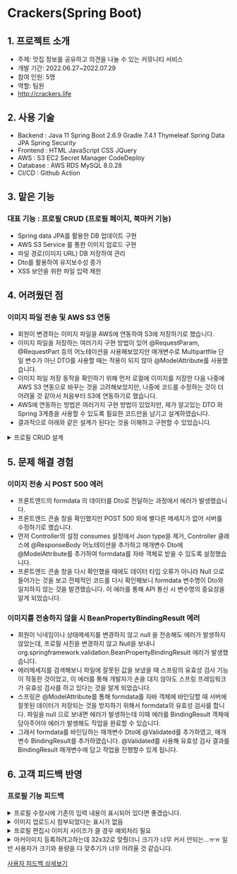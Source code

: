 # Crackers(Spring Boot)
## 1. 프로젝트 소개
- 주제: 맛집 정보를 공유하고 의견을 나눌 수 있는 커뮤니티 서비스
- 개발 기간: 2022.06.27~2022.07.29
- 참여 인원: 5명
- 역할: 팀원
- http://crackers.life

## 2. 사용 기술
- Backend : Java 11 Spring Boot 2.6.9 Gradle 7.4.1 Thymeleaf Spring Data JPA Spring Security
- Frontend : HTML JavaScript CSS JQuery
- AWS : S3 EC2 Secret Manager CodeDeploy
- Database : AWS RDS MySQL 8.0.28
- CI/CD : Github Action

## 3. 맡은 기능
### 대표 기능 : 프로필 CRUD (프로필 페이지, 북마커 기능)
- Spring data JPA를 활용한 DB 업데이트 구현
- AWS S3 Service 를 통한 이미지 업로드 구현
- 파일 경로(이미지 URL) DB 저장하여 관리
- Dto를 활용하여 유지보수성 증가
- XSS 보안을 위한 파일 입력 제한

## 4. 어려웠던 점
### 이미지 파일 전송 및 AWS S3 연동
- 회원이 변경하는 이미지 파일을 AWS에 연동하여 S3에 저장하기로 했습니다.
- 이미지 파일을 저장하는 여러가지 구현 방법이 있어 @RequestParam, @RequestPart 등의 어노테이션을 사용해보았지만 매개변수로 Multipartfile 단일 변수가 아닌 DTO를 사용할 때는 적용이 되지 않아 @ModelAttribute를 사용했습니다.
- 이미지 파일 저장 동작을 확인하기 위해 먼저 로컬에 이미지를 저장한 다음 나중에 AWS S3 연동으로 바꾸는 것을 고려해보았지만, 나중에 코드를 수정하는 것이 더 어려울 것 같아서 처음부터 S3에 연동하기로 했습니다.
- AWS에 연동하는 방법은 여러가지 구현 방법이 있었지만, 제가 알고있는 DTO 와 Spring 3계층을 사용할 수 있도록 필요한 코드만을 남기고 설계하였습니다.
- 결과적으로 아래와 같은 설계가 된다는 것을 이해하고 구현할 수 있었습니다.
<details>
<summary>프로필 CRUD 설계</summary>
<div markdown="1">

<img src="https://github.com/seonmikimm/portfolio/blob/main/image.png?raw=true"  width="500"/>

</div>
</details>

## 5. 문제 해결 경험
### 이미지 전송 시 POST 500 에러
- 프론트엔드의 formdata 의 데이터를 Dto로 전달하는 과정에서 에러가 발생했습니다.
- 프론트엔드 콘솔 창을 확인했지만 POST 500 외에 별다른 메세지가 없어 서버를 수정하기로 했습니다.
- 먼저 Controller의 설정 consumes 설정에서 Json type을 제거, Controller 클래스에 @ResponseBody 어노테이션을 추가하고 매개변수 Dto에 @ModelAttribute를 추가하여 formdata를 자바 객체로 받을 수 있도록 설정했습니다.
- 프론트엔드 콘솔 창을 다시 확인했을 때에도 데이터 타입 오류가 아니라 Null 으로 들어가는 것을 보고 전체적인 코드를 다시 확인해보니 formdata 변수명이 Dto와 일치하지 않는 것을 발견했습니다. 이 에러를 통해 API 통신 시 변수명의 중요성을 알게 되었습니다.

### 이미지를 전송하지 않을 시 BeanPropertyBindingResult 에러
- 회원이 닉네임이나 상태메세지를 변경하지 않고 null 을 전송해도 에러가 발생하지 않았는데, 프로필 사진을 변경하지 않고 Null을 보내니 org.springframework.validation.BeanPropertyBindingResult 에러가 발생했습니다.
- 에러메세지를 검색해보니 파일에 잘못된 값을 보냈을 때 스프링의 유효성 검사 기능이 작동한 것이었고, 이 에러를 통해 개발자가 손을 대지 않아도 스프링 프레임워크가 유효성 검사를 하고 있다는 것을 알게 되었습니다.
- 스프링은 @ModelAttribute를 통해 formdata를 자바 객체에 바인딩할 때 서버에 잘못된 데이터가 저장되는 것을 방지하기 위해서 formdata의 유효성 검사를 합니다. 파일을 null 으로 보내면 에러가 발생하는데 이때 에러를 BindingResult 객체에 담아주어야 에러가 발생해도 작업을 완료할 수 있습니다.
- 그래서 formdata를 바인딩하는 매개변수 Dto에 @Validated를 추가하였고, 매개변수 BindingResult를 추가하였습니다. @Validated를 사용해 유효성 검사 결과를 BindingResult 매개변수에 담고 작업을 진행할수 있게 됩니다.

## 6. 고객 피드백 반영
### 프로필 기능 피드백
<details>
<summary>프로필 수정시에 기존의 입력 내용이 표시되어 있다면 좋겠습니다.</summary>
<div markdown="1">
  thymeleaf 기능을 사용하여 프로필 변경 모달에서 기존의 닉네임과 상태메세지를 불러오도록 변경하였습니다.
</div>
</details>

<details>
<summary>이미지 업로드시 첨부되었다는 표시가 없음</summary>
<div markdown="1">
  파일 입력시 input 태그만 사용한 것이 아니라 span 태그를 같이 사용하면서 input 태그에 파일명을 출력시 ui가 깨지게 되어 반영하지 못했습니다.
</div>
</details>

<details>
<summary>프로필 편집시 이미지 사이즈가 클 경우 예외처리 필요</summary>
<div markdown="1">
  마커 이미지는 사이즈 크기에 예외처리를 했지만 프로필 사진은 예외처리보다 리사이징을 하는 것이 좋다는 의견이 나왔습니다. 리사이징 기능을 구현하지 못해 반영되지 못했습니다.
</div>
</details>

<details>
<summary>마커이미지 등록하려고하는데 32x32로 맞췄더니 크기가 너무 커서 안되는...ㅠㅠ 일반 사용자가 크기와 용량을 다 맞추기가 너무 어려울 것 같습니다.</summary>
<div markdown="1">
  이 피드백을 통해 마커 이미지를 사용자가 직접 등록하는 것의 불편함을 인지하게 되었고, 미리 만들어진 마커를 선택할 수 있게 하자는 의견이 나왔지만 이번 프로젝트에는 반영되지 못했습니다.
</div>
</details>

[사용자 피드백 상세보기](https://goofy-draw-ced.notion.site/cfdfc381933a46ff91ceed1cafbfd1ab)
